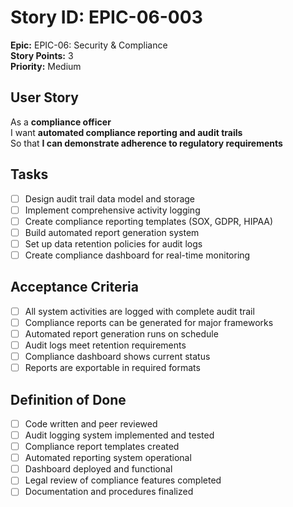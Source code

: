 # Story ID: EPIC-06-003

**Epic:** EPIC-06: Security & Compliance  
**Story Points:** 3  
**Priority:** Medium

## User Story

As a **compliance officer**  
I want **automated compliance reporting and audit trails**  
So that **I can demonstrate adherence to regulatory requirements**

## Tasks

- [ ] Design audit trail data model and storage
- [ ] Implement comprehensive activity logging
- [ ] Create compliance reporting templates (SOX, GDPR, HIPAA)
- [ ] Build automated report generation system
- [ ] Set up data retention policies for audit logs
- [ ] Create compliance dashboard for real-time monitoring

## Acceptance Criteria

- [ ] All system activities are logged with complete audit trail
- [ ] Compliance reports can be generated for major frameworks
- [ ] Automated report generation runs on schedule
- [ ] Audit logs meet retention requirements
- [ ] Compliance dashboard shows current status
- [ ] Reports are exportable in required formats

## Definition of Done

- [ ] Code written and peer reviewed
- [ ] Audit logging system implemented and tested
- [ ] Compliance report templates created
- [ ] Automated reporting system operational
- [ ] Dashboard deployed and functional
- [ ] Legal review of compliance features completed
- [ ] Documentation and procedures finalized
